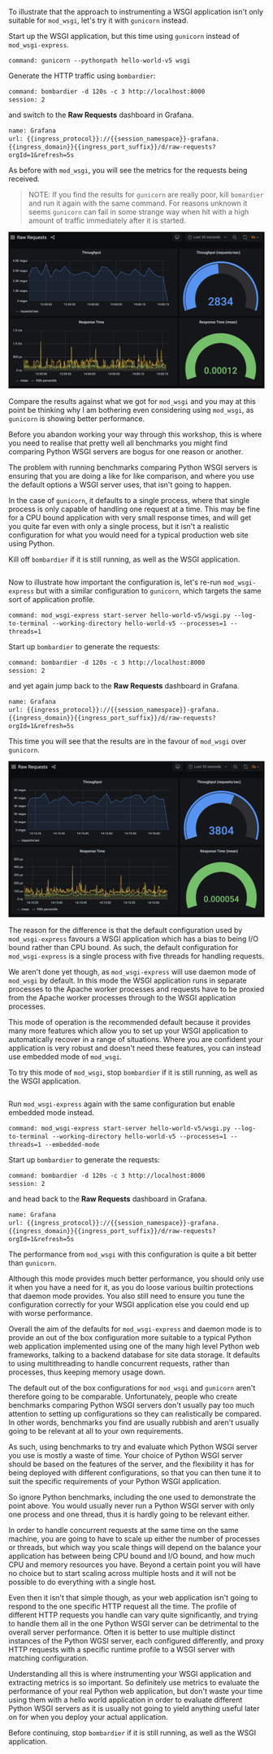 To illustrate that the approach to instrumenting a WSGI application isn't only suitable for `mod_wsgi`, let's try it with `gunicorn` instead.

Start up the WSGI application, but this time using `gunicorn` instead of `mod_wsgi-express`.

```terminal:execute
command: gunicorn --pythonpath hello-world-v5 wsgi
```

Generate the HTTP traffic using `bombardier`:

```terminal:execute
command: bombardier -d 120s -c 3 http://localhost:8000
session: 2
```

and switch to the **Raw Requests** dashboard in Grafana.

```dashboard:reload-dashboard
name: Grafana
url: {{ingress_protocol}}://{{session_namespace}}-grafana.{{ingress_domain}}{{ingress_port_suffix}}/d/raw-requests?orgId=1&refresh=5s
```

As before with `mod_wsgi`, you will see the metrics for the requests being received.

> NOTE: If you find the results for `gunicorn` are really poor, kill `bomardier` and run it again with the same command. For reasons unknown it seems `gunicorn` can fail in some strange way when hit with a high amount of traffic immediately after it is started.

![](hello-world-v5-2-raw-requests.png)

Compare the results against what we got for `mod_wsgi` and you may at this point be thinking why I am bothering even considering using `mod_wsgi`, as `gunicorn` is showing better performance.

Before you abandon working your way through this workshop, this is where you need to realise that pretty well all benchmarks you might find comparing Python WSGI servers are bogus for one reason or another.

The problem with running benchmarks comparing Python WSGI servers is ensuring that you are doing a like for like comparison, and where you use the default options a WSGI server uses, that isn't going to happen.

In the case of `gunicorn`, it defaults to a single process, where that single process is only capable of handling one request at a time. This may be fine for a CPU bound application with very small response times, and will get you quite far even with only a single process, but it isn't a realistic configuration for what you would need for a typical production web site using Python.

Kill off `bombardier` if it is still running, as well as the WSGI application.

```terminal:interrupt-all
```

Now to illustrate how important the configuration is, let's re-run `mod_wsgi-express` but with a similar configuration to `gunicorn`, which targets the same sort of application profile.

```terminal:execute
command: mod_wsgi-express start-server hello-world-v5/wsgi.py --log-to-terminal --working-directory hello-world-v5 --processes=1 --threads=1
```

Start up `bombardier` to generate the requests:

```terminal:execute
command: bombardier -d 120s -c 3 http://localhost:8000
session: 2
```

and yet again jump back to the **Raw Requests** dashboard in Grafana.

```dashboard:reload-dashboard
name: Grafana
url: {{ingress_protocol}}://{{session_namespace}}-grafana.{{ingress_domain}}{{ingress_port_suffix}}/d/raw-requests?orgId=1&refresh=5s
```

This time you will see that the results are in the favour of `mod_wsgi` over `gunicorn`.

![](hello-world-v5-3-raw-requests.png)

The reason for the difference is that the default configuration used by `mod_wsgi-express` favours a WSGI application which has a bias to being I/O bound rather than CPU bound. As such, the default configuration for `mod_wsgi-express` is a single process with five threads for handling requests.

We aren't done yet though, as `mod_wsgi-express` will use daemon mode of `mod_wsgi` by default. In this mode the WSGI application runs in separate processes to the Apache worker processes and requests have to be proxied from the Apache worker processes through to the WSGI application processes.

This mode of operation is the recommended default because it provides many more features which allow you to set up your WSGI application to automatically recover in a range of situations. Where you are confident your application is very robust and doesn't need these features, you can instead use embedded mode of `mod_wsgi`.

To try this mode of `mod_wsgi`, stop `bombardier` if it is still running, as well as the WSGI application.

```terminal:interrupt-all
```

Run `mod_wsgi-express` again with the same configuration but enable embedded mode instead.

```terminal:execute
command: mod_wsgi-express start-server hello-world-v5/wsgi.py --log-to-terminal --working-directory hello-world-v5 --processes=1 --threads=1 --embedded-mode
```

Start up `bombardier` to generate the requests:

```terminal:execute
command: bombardier -d 120s -c 3 http://localhost:8000
session: 2
```

and head back to the **Raw Requests** dashboard in Grafana.

```dashboard:reload-dashboard
name: Grafana
url: {{ingress_protocol}}://{{session_namespace}}-grafana.{{ingress_domain}}{{ingress_port_suffix}}/d/raw-requests?orgId=1&refresh=5s
```

The performance from `mod_wsgi` with this configuration is quite a bit better than `gunicorn`.

Although this mode provides much better performance, you should only use it when you have a need for it, as you do loose various builtin protections that daemon mode provides. You also still need to ensure you tune the configuration correctly for your WSGI application else you could end up with worse performance.

Overall the aim of the defaults for `mod_wsgi-express` and daemon mode is to provide an out of the box configuration more suitable to a typical Python web application implemented using one of the many high level Python web frameworks, talking to a backend database for site data storage. It defaults to using multithreading to handle concurrent requests, rather than processes, thus keeping memory usage down.

The default out of the box configurations for `mod_wsgi` and `gunicorn` aren't therefore going to be comparable. Unfortunately, people who create benchmarks comparing Python WSGI servers don't usually pay too much attention to setting up configurations so they can realistically be compared. In other words, benchmarks you find are usually rubbish and aren't usually going to be relevant at all to your own requirements.

As such, using benchmarks to try and evaluate which Python WSGI server you use is mostly a waste of time. Your choice of Python WSGI server should be based on the features of the server, and the flexibility it has for being deployed with different configurations, so that you can then tune it to suit the specific requirements of your Python WSGI application.

So ignore Python benchmarks, including the one used to demonstrate the point above. You would usually never run a Python WSGI server with only one process and one thread, thus it is hardly going to be relevant either.

In order to handle concurrent requests at the same time on the same machine, you are going to have to scale up either the number of processes or threads, but which way you scale things will depend on the balance your application has between being CPU bound and I/O bound, and how much CPU and memory resources you have. Beyond a certain point you will have no choice but to start scaling across multiple hosts and it will not be possible to do everything with a single host.

Even then it isn't that simple though, as your web application isn't going to respond to the one specific HTTP request all the time. The profile of different HTTP requests you handle can vary quite significantly, and trying to handle them all in the one Python WSGI server can be detrimental to the overall server performance. Often it is better to use multiple distinct instances of the Python WGSI server, each configured differently, and proxy HTTP requests with a specific runtime profile to a WSGI server with matching configuration.

Understanding all this is where instrumenting your WSGI application and extracting metrics is so important. So definitely use metrics to evaluate the performance of your real Python web application, but don't waste your time using them with a hello world application in order to evaluate different Python WSGI servers as it is usually not going to yield anything useful later on for when you deploy your actual application.

Before continuing, stop `bombardier` if it is still running, as well as the WSGI application.

```terminal:interrupt-all
```
